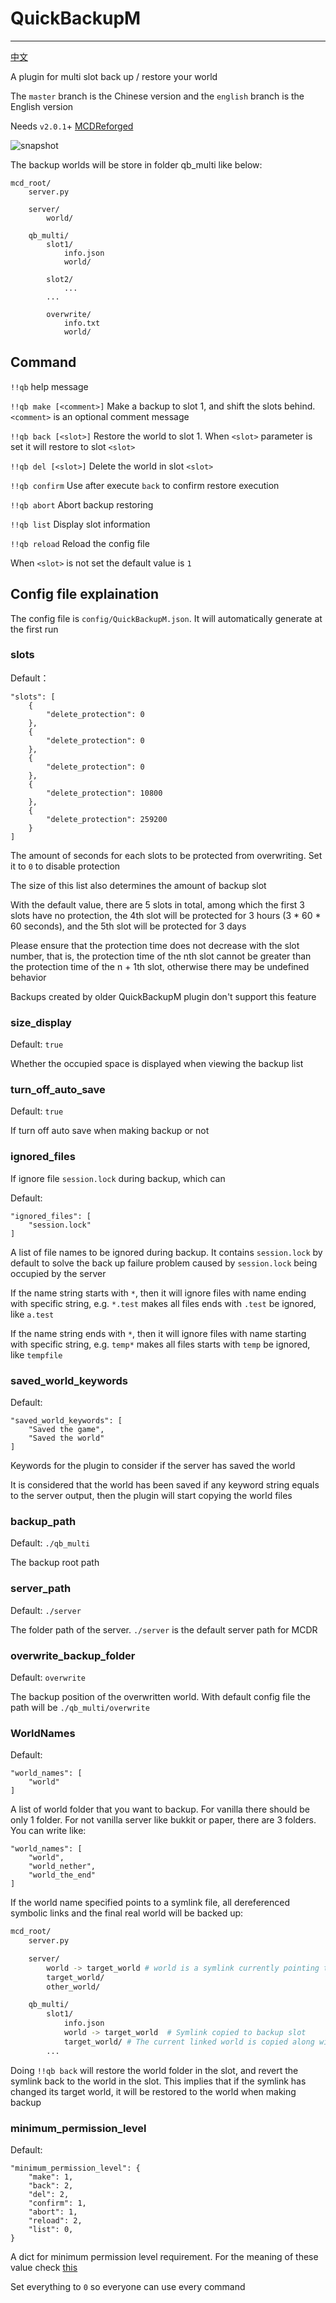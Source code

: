 # QuickBackupM
---------

[中文](https://github.com/TISUnion/QuickBackupM/blob/master/README.md)

A plugin for multi slot back up / restore your world

The `master` branch is the Chinese version and the `english` branch is the English version

Needs `v2.0.1`+ [MCDReforged](https://github.com/Fallen-Breath/MCDReforged)

![snapshot](https://raw.githubusercontent.com/TISUnion/QuickBackupM/master/snapshot_en.png)

The backup worlds will be store in folder qb_multi like below:
```
mcd_root/
    server.py

    server/
        world/

    qb_multi/
        slot1/
            info.json
            world/

        slot2/
            ...
        ...

        overwrite/
            info.txt
            world/
```

## Command

`!!qb` help message

`!!qb make [<comment>]` Make a backup to slot 1, and shift the slots behind. `<comment>` is an optional comment message

`!!qb back [<slot>]` Restore the world to slot 1. When `<slot>` parameter is set it will restore to slot `<slot>`

`!!qb del [<slot>]` Delete the world in slot `<slot>`

`!!qb confirm` Use after execute `back` to confirm restore execution

`!!qb abort` Abort backup restoring

`!!qb list` Display slot information

`!!qb reload` Reload the config file

When `<slot>` is not set the default value is `1`

## Config file explaination

The config file is `config/QuickBackupM.json`. It will automatically generate at the first run

### slots

Default：

```
"slots": [
    {
        "delete_protection": 0
    },
    {
        "delete_protection": 0
    },
    {
        "delete_protection": 0
    },
    {
        "delete_protection": 10800
    },
    {
        "delete_protection": 259200
    }
]
```

The amount of seconds for each slots to be protected from overwriting. Set it to `0` to disable protection

The size of this list also determines the amount of backup slot

With the default value, there are 5 slots in total, among which the first 3 slots have no protection, the 4th slot will be protected for 3 hours (3 * 60 * 60 seconds), and the 5th slot will be protected for 3 days

Please ensure that the protection time does not decrease with the slot number, that is, the protection time of the nth slot cannot be greater than the protection time of the n + 1th slot, otherwise there may be undefined behavior

Backups created by older QuickBackupM plugin don't support this feature

### size_display

Default: `true`

Whether the occupied space is displayed when viewing the backup list

### turn_off_auto_save

Default: `true`

If turn off auto save when making backup or not

### ignored_files

If ignore file `session.lock` during backup, which can

Default:

```
"ignored_files": [
    "session.lock"
]
```

A list of file names to be ignored during backup. It contains `session.lock` by default to solve the back up failure problem caused by `session.lock` being occupied by the server

If the name string starts with `*`, then it will ignore files with name ending with specific string, e.g. `*.test` makes all files ends with `.test` be ignored, like `a.test`

If the name string ends with `*`, then it will ignore files with name starting with specific string, e.g. `temp*`  makes all files starts with `temp` be ignored, like `tempfile`

### saved_world_keywords

Default:

```
"saved_world_keywords": [
    "Saved the game",
    "Saved the world"
]
```

Keywords for the plugin to consider if the server has saved the world

It is considered that the world has been saved if any keyword string equals to the server output, then the plugin will start copying the world files

### backup_path

Default: `./qb_multi`

The backup root path

### server_path

Default: `./server`

The folder path of the server. `./server` is the default server path for MCDR

### overwrite_backup_folder

Default: `overwrite`

The backup position of the overwritten world. With default config file the path will be `./qb_multi/overwrite`

### WorldNames

Default:

```
"world_names": [
    "world"
]
```

A list of world folder that you want to backup. For vanilla there should be only 1 folder. For not vanilla server like bukkit or paper, there are 3 folders. You can write like:

```
"world_names": [
    "world",
    "world_nether",
    "world_the_end"
]
```

If the world name specified points to a symlink file, all dereferenced symbolic links and the final real world will be backed up:

```sh
mcd_root/
    server.py

    server/
        world -> target_world # world is a symlink currently pointing to target_world
        target_world/
        other_world/

    qb_multi/
        slot1/
            info.json
            world -> target_world  # Symlink copied to backup slot
            target_world/ # The current linked world is copied along with symlink
        ...
```

Doing `!!qb back` will restore the world folder in the slot, and revert the symlink back to the world in the slot. This implies that if the symlink has changed its target world, it will be restored to the world when making backup

### minimum_permission_level

Default:

```
"minimum_permission_level": {
	"make": 1,
	"back": 2,
	"del": 2,
	"confirm": 1,
	"abort": 1,
	"reload": 2,
	"list": 0,
}
```

A dict for minimum permission level requirement. For the meaning of these value check [this](https://mcdreforged.readthedocs.io/en/latest/permission.html)

Set everything to `0` so everyone can use every command
